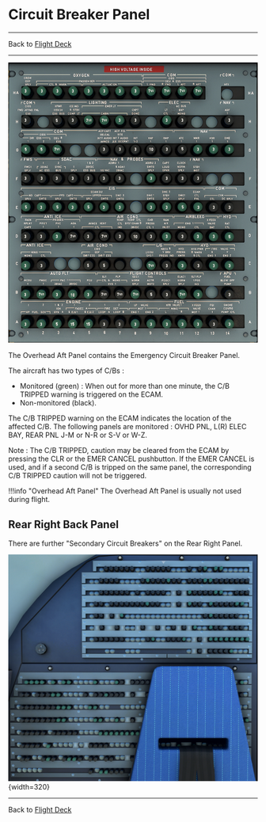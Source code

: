# Circuit Breaker Panel

---

Back to [Flight Deck](../flight-deck.md)

---

![Circuit Breaker Panel](../../assets/a32nx-briefing/overhead-aft-panel/Circuit-Breaker.png "Circuit Breaker Panel")

The Overhead Aft Panel contains the Emergency Circuit Breaker Panel.

The aircraft has two types of C/Bs :

- Monitored (green) : When out for more than one minute, the C/B TRIPPED warning is triggered on the ECAM.
- Non-monitored (black).

The C/B TRIPPED warning on the ECAM indicates the location of the affected C/B. The following panels are monitored : OVHD PNL, L(R) ELEC BAY, REAR PNL J-M or N-R or S-V or W-Z.

Note : The C/B TRIPPED, caution may be cleared from the ECAM by pressing the CLR or the EMER CANCEL pushbutton. If the EMER CANCEL is used, and if a second C/B is tripped on the same panel, the corresponding C/B TRIPPED caution will not be triggered.

!!!info "Overhead Aft Panel"
    The Overhead Aft Panel is usually not used during flight.

## Rear Right Back Panel

There are further "Secondary Circuit Breakers" on the Rear Right Panel.

![Rear Right Back Panel](../../assets/a32nx-briefing/overhead-aft-panel/Rear-Right-Back-Panel.png "Rear Right Back Panel"){width=320}

---

Back to [Flight Deck](../flight-deck.md)
